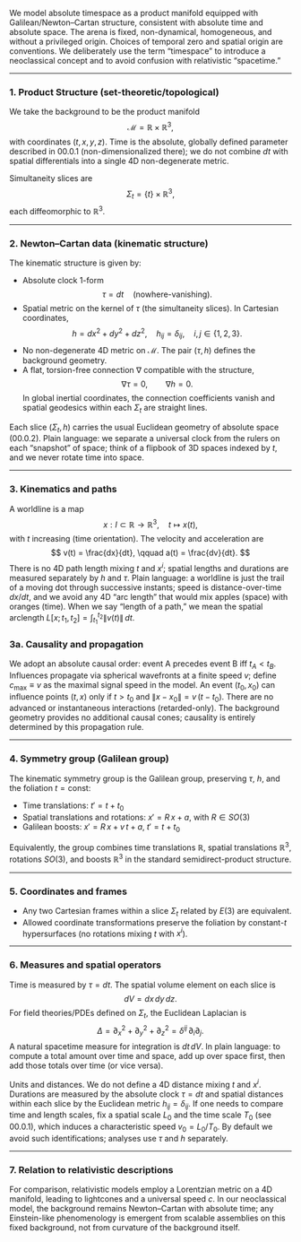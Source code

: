 We model absolute timespace as a product manifold equipped with Galilean/Newton–Cartan structure, consistent with absolute time and absolute space. The arena is fixed, non-dynamical, homogeneous, and without a privileged origin. Choices of temporal zero and spatial origin are conventions. We deliberately use the term “timespace” to introduce a neoclassical concept and to avoid confusion with relativistic “spacetime.”

---

### 1. Product Structure (set-theoretic/topological)
We take the background to be the product manifold
$$
\mathcal{M} = \mathbb{R} \times \mathbb{R}^3,
$$
with coordinates $(t, x, y, z)$. Time is the absolute, globally defined parameter described in 00.0.1 (non-dimensionalized there); we do not combine $dt$ with spatial differentials into a single 4D non-degenerate metric.

Simultaneity slices are
$$
\Sigma_t = \{t\} \times \mathbb{R}^3,
$$
each diffeomorphic to $\mathbb{R}^3$.

---

### 2. Newton–Cartan data (kinematic structure)
The kinematic structure is given by:
- Absolute clock 1-form
$$
\tau = dt \quad (\text{nowhere-vanishing}).
$$
- Spatial metric on the kernel of $\tau$ (the simultaneity slices). In Cartesian coordinates,
$$
h = dx^2 + dy^2 + dz^2, \quad h_{ij} = \delta_{ij}, \quad i,j \in \{1,2,3\}.
$$
- No non-degenerate 4D metric on $\mathcal{M}$. The pair $(\tau, h)$ defines the background geometry.
- A flat, torsion-free connection $\nabla$ compatible with the structure,
$$
\nabla \tau = 0, \qquad \nabla h = 0.
$$
In global inertial coordinates, the connection coefficients vanish and spatial geodesics within each $\Sigma_t$ are straight lines.

Each slice $(\Sigma_t, h)$ carries the usual Euclidean geometry of absolute space (00.0.2). Plain language: we separate a universal clock from the rulers on each “snapshot” of space; think of a flipbook of 3D spaces indexed by $t$, and we never rotate time into space.

---

### 3. Kinematics and paths
A worldline is a map
$$
x: I \subset \mathbb{R} \to \mathbb{R}^3, \quad t \mapsto x(t),
$$
with $t$ increasing (time orientation). The velocity and acceleration are
$$
v(t) = \frac{dx}{dt}, \qquad a(t) = \frac{dv}{dt}.
$$
There is no 4D path length mixing $t$ and $x^i$; spatial lengths and durations are measured separately by $h$ and $\tau$. Plain language: a worldline is just the trail of a moving dot through successive instants; speed is distance-over-time $dx/dt$, and we avoid any 4D “arc length” that would mix apples (space) with oranges (time). When we say “length of a path,” we mean the spatial arclength
$L[x; t_1, t_2] = \int_{t_1}^{t_2} \|v(t)\|\, dt$.

### 3a. Causality and propagation
We adopt an absolute causal order: event A precedes event B iff $t_A < t_B$. Influences propagate via spherical wavefronts at a finite speed $v$; define $c_{\max} \equiv v$ as the maximal signal speed in the model. An event $(t_0, x_0)$ can influence points $(t, x)$ only if $t > t_0$ and $\|x - x_0\| = v\,(t - t_0)$. There are no advanced or instantaneous interactions (retarded-only). The background geometry provides no additional causal cones; causality is entirely determined by this propagation rule.

---

### 4. Symmetry group (Galilean group)
The kinematic symmetry group is the Galilean group, preserving $\tau$, $h$, and the foliation $t=\text{const}$:
- Time translations: $t' = t + t_0$
- Spatial translations and rotations: $x' = R\,x + a$, with $R \in SO(3)$
- Galilean boosts: $x' = R\,x + v\, t + a$, $t' = t + t_0$

Equivalently, the group combines time translations $\mathbb{R}$, spatial translations $\mathbb{R}^3$, rotations $SO(3)$, and boosts $\mathbb{R}^3$ in the standard semidirect-product structure.

---

### 5. Coordinates and frames
- Any two Cartesian frames within a slice $\Sigma_t$ related by $E(3)$ are equivalent.
- Allowed coordinate transformations preserve the foliation by constant-$t$ hypersurfaces (no rotations mixing $t$ with $x^i$).

---

### 6. Measures and spatial operators
Time is measured by $\tau = dt$. The spatial volume element on each slice is
$$
dV = dx\,dy\,dz.
$$
For field theories/PDEs defined on $\Sigma_t$, the Euclidean Laplacian is
$$
\Delta = \partial_x^2 + \partial_y^2 + \partial_z^2 = \delta^{ij}\,\partial_i \partial_j.
$$
A natural spacetime measure for integration is $dt\, dV$. In plain language: to compute a total amount over time and space, add up over space first, then add those totals over time (or vice versa).

Units and distances. We do not define a 4D distance mixing $t$ and $x^i$. Durations are measured by the absolute clock $\tau=dt$ and spatial distances within each slice by the Euclidean metric $h_{ij}=\delta_{ij}$. If one needs to compare time and length scales, fix a spatial scale $L_0$ and the time scale $T_0$ (see 00.0.1), which induces a characteristic speed $v_0=L_0/T_0$. By default we avoid such identifications; analyses use $\tau$ and $h$ separately.

---

### 7. Relation to relativistic descriptions
For comparison, relativistic models employ a Lorentzian metric on a 4D manifold, leading to lightcones and a universal speed $c$. In our neoclassical model, the background remains Newton–Cartan with absolute time; any Einstein-like phenomenology is emergent from scalable assemblies on this fixed background, not from curvature of the background itself.

